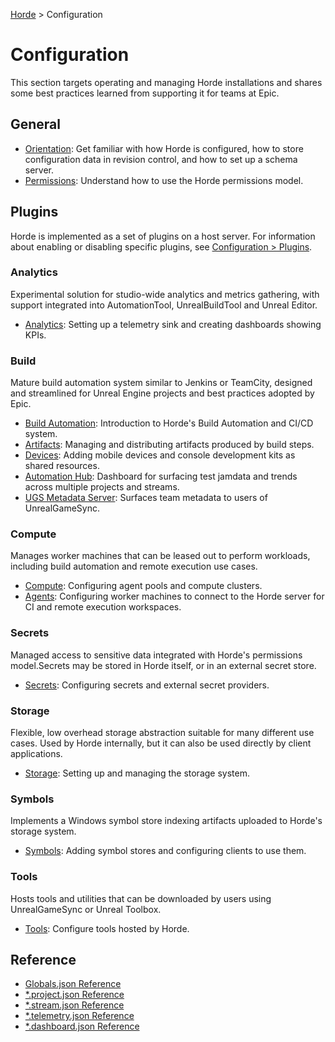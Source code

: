 [Horde](../README.md) > Configuration

# Configuration

This section targets operating and managing Horde installations
and shares some best practices learned from supporting it for
teams at Epic.

## General

* [Orientation](Config/Orientation.md): Get familiar with how
  Horde is configured, how to store configuration data in
  revision control, and how to set up a schema server.
* [Permissions](Config/Permissions.md): Understand how to use the
  Horde permissions model.

## Plugins

Horde is implemented as a set of plugins on a host server. For
information about enabling or disabling specific plugins, see
[Configuration > Plugins](Config/Plugins.md).

### Analytics

Experimental solution for studio-wide analytics and metrics
gathering, with support integrated into AutomationTool,
UnrealBuildTool and Unreal Editor.

* [Analytics](Config/Analytics.md): Setting up a telemetry sink
  and creating dashboards showing KPIs.

### Build

Mature build automation system similar to Jenkins or TeamCity,
designed and streamlined for Unreal Engine projects and best
practices adopted by Epic.

* [Build Automation](Config/BuildAutomation.md): Introduction to
  Horde's Build Automation and CI/CD system.
* [Artifacts](Config/Artifacts.md): Managing and distributing
  artifacts produced by build steps.
* [Devices](Config/Devices.md): Adding mobile devices and console
  development kits as shared resources.
* [Automation Hub](Config/AutomationHub.md): Dashboard for
  surfacing test jamdata and trends across multiple projects and
  streams.
* [UGS Metadata Server](Config/UgsMetadataServer.md): Surfaces
  team metadata to users of UnrealGameSync.

### Compute

Manages worker machines that can be leased out to perform
workloads, including build automation and remote execution use
cases.

* [Compute](Config/Compute.md): Configuring agent pools and compute clusters.
* [Agents](Config/Agents.md): Configuring worker machines to connect
  to the Horde server for CI and remote execution workspaces.

### Secrets

Managed access to sensitive data integrated with Horde's
permissions model.Secrets may be stored in Horde itself, or in an
external secret store.

* [Secrets](Config/Secrets.md): Configuring secrets and external
  secret providers.

### Storage

Flexible, low overhead storage abstraction suitable for many
different use cases. Used by Horde internally, but it can also be
used directly by client applications.

* [Storage](Config/Storage.md): Setting up and managing the
  storage system.  

### Symbols

Implements a Windows symbol store indexing artifacts uploaded to
Horde's storage system.

* [Symbols](Config/Symbols.md): Adding symbol stores and
  configuring clients to use them.

### Tools

Hosts tools and utilities that can be downloaded by users using
UnrealGameSync or Unreal Toolbox.

* [Tools](Config/Tools.md): Configure tools hosted by Horde.

## Reference

* [Globals.json Reference](Config/Schema/Globals.md)
* [*.project.json Reference](Config/Schema/Projects.md)
* [*.stream.json Reference](Config/Schema/Streams.md)
* [*.telemetry.json Reference](Config/Schema/Telemetry.md)
* [*.dashboard.json Reference](Config/Schema/Dashboard.md)
